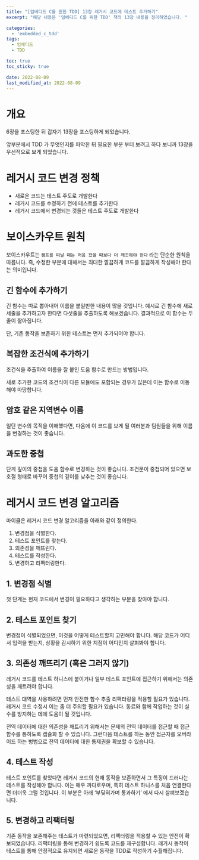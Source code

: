 ```yaml
---
title: "[임베디드 C를 윈한 TDD] 13장 레거시 코드에 테스트 추가하기"
excerpt: "해당 내용은 '임베디드 C를 위한 TDD' 책의 13장 내용을 정리하였습니다. "

categories:
  - 'embedded_c_tdd'
tags:
  - 임베디드
  - TDD

toc: true
toc_sticky: true

date: 2022-08-09
last_modified_at: 2022-08-09
---
```


# 개요 

6장을 포스팅한 뒤 갑자기 13장을 포스팅하게 되었습니다. 

앞부분에서 TDD 가 무엇인지를 파악한 뒤 필요한 부분 부터 보려고 하다 보니까 13장을 우선적으로 보게 되었습니다. 


# 레거시 코드 변경 정책 

* 새로운 코드는 테스트 주도로 개발한다
* 레거시 코드를 수정하기 전에 테스트를 추가한다 
* 레거시 코드에서 변경되는 것들은 테스트 주도로 개발한다 

# 보이스카우트 원칙 

보이스카우트는 `캠프를 떠날 때는 처음 왔을 때보다 더 깨끗해야 한다` 라는 단순한 원칙을 따릅니다. 
즉, 수정한 부분에 대해서는 최대한 깔끔하게 코드를 깔끔하게 작성해야 한다는 의미입니다. 

## 긴 함수에 추가하기 

긴 함수는 따로 뽑아내어 이름을 붙일만한 내용이 많을 것입니다. 
예시로 긴 함수에 새로 세줄을 추가하고자 한다면 다섯줄을 추출하도록 해보겠습니다. 
결과적으로 이 함수는 두줄이 짧아집니다. 

단, 기존 동작을 보존하기 위한 테스트는 먼저 추가되어야 합니다. 

## 복잡한 조건식에 추가하기 

조건식을 추출하여 이름을 잘 붙인 도움 함수로 만드는 방법입니다. 

새로 추가한 코드의 조건식이 다른 모듈에도 포함되는 경우가 많은데 이는 함수로 이동해야 마땅합니다. 

## 암호 같은 지역변수 이름

일단 변수의 목적을 이해했다면, 다음에 이 코드를 보게 될 여러분과 팀원들을 위해 이름을 변경하는 것이 좋습니다. 

## 과도한 중첩 

단계 깊이의 중첩을 도움 함수로 변경하는 것이 좋습니다. 
조건문이 중첩되어 있으면 보호절 형태로 바꾸어 중첩의 깊이를 낮추는 것이 좋습니다. 

# 레거시 코드 변경 알고리즘 

마이클은 레거시 코드 변경 알고리즘을 아래와 같이 정의한다.

1. 변경점을 식별한다.
2. 테스트 포인트를 찾는다.
3. 의존성을 깨뜨린다.
4. 테스트를 작성한다.
5. 변경하고 리팩터링한다.

## 1. 변경점 식별

첫 단계는 현재 코드에서 변경이 필요하다고 생각하는 부분을 찾아야 합니다. 

## 2. 테스트 포인트 찾기 


변경점이 식별되었으면, 이것을 어떻게 테스트할지 고민해야 합니다. 
해당 코드가 어디서 입력을 받는지, 상황을 감시하기 위한 지점이 어디인지 살펴봐야 합니다. 

## 3. 의존성 깨뜨리기 (혹은 그러지 않기)

레거시 코드를 테스트 하니스에 붙이거나 일부 테스트 포인트에 접근하기 위해서는 의존성을 깨트려야 합니다. 

테스트 대역을 사용하려면 먼저 안전한 함수 추출 리팩터링을 적용할 필요가 있습니다. 
레거시 코드 수정시 이는 좀 더 주의할 필요가 있습니다. 
동료와 함께 작업하는 것이 실수를 방지하는 데에 도움이 될 것입니다. 

전역 데이터에 대한 의존성을 깨트리기 위해서는 문제의 전역 데이터를 접근할 때 접근 함수를 통하도록 캡슐화 할 수 있습니다. 
그런다음 테스트를 하는 동안 접근자를 오버라이드 하는 벙법으로 전역 데이터에 대한 통제권을 확보할 수 있습니다. 

## 4. 테스트 작성 

테스트 포인트를 찾았다면 레거시 코드의 현재 동작을 보존하면서 그 특징이 드러나는 테스트를 작성해야 합니다. 
이는 매우 까다로우며, 특히 테스트 하니스를 처음 연결한다면 더더욱 그럴 것입니다. 
이 부분은 아래 ‘부딪혀가며 통과하기’ 에서 다시 살펴보겠습니다. 

## 5. 변경하고 리팩터링

기존 동작을 보존해주는 테스트가 마련되었으면, 리팩터링을 적용할 수 있는 안전이 확보되었습니다. 
리팩터링을 통해 변경하기 쉽도록 코드를 재구성합니다. 
래거시 동작이 테스트를 통해 안정적으로 유지되면 새로운 동작을 TDD로 작성하기 수월해집니다. 

